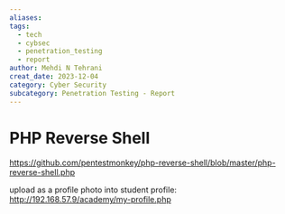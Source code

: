 ```yaml
---
aliases: 
tags:
  - tech
  - cybsec
  - penetration_testing
  - report
author: Mehdi N Tehrani
creat_date: 2023-12-04
category: Cyber Security
subcategory: Penetration Testing - Report
---
```

# PHP Reverse Shell
https://github.com/pentestmonkey/php-reverse-shell/blob/master/php-reverse-shell.php

upload as a profile photo into student profile:
http://192.168.57.9/academy/my-profile.php
